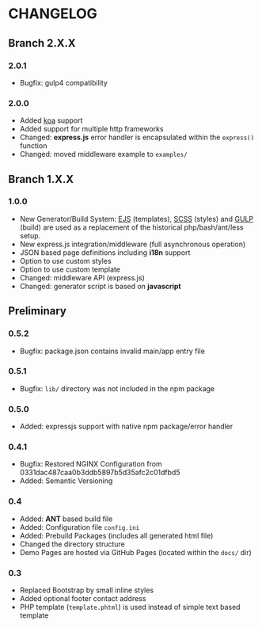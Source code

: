 CHANGELOG
======================================================

Branch 2.X.X
------------------------------------------------------

### 2.0.1 ###
* Bugfix: gulp4 compatibility

### 2.0.0 ###
* Added [koa](http://koajs.com/) support
* Added support for multiple http frameworks
* Changed: **express.js** error handler is encapsulated within the `express()` function
* Changed: moved middleware example to `examples/`

Branch 1.X.X
------------------------------------------------------

### 1.0.0 ###
* New Generator/Build System: [EJS](https://github.com/mde/ejs) (templates), [SCSS](http://sass-lang.com/) (styles) and [GULP](https://gulpjs.com/) (build) are used as a replacement of the historical php/bash/ant/less setup.
* New express.js integration/middleware (full asynchronous operation)
* JSON based page definitions including **i18n** support
* Option to use custom styles
* Option to use custom template
* Changed: middleware API (express.js)
* Changed: generator script is based on **javascript**

Preliminary
------------------------------------------------------

### 0.5.2 ###
* Bugfix: package.json contains invalid main/app entry file

### 0.5.1 ###
* Bugfix: `lib/` directory was not included in the npm package

### 0.5.0 ###
* Added: expressjs support with native npm package/error handler

### 0.4.1 ###
* Bugfix: Restored NGINX Configuration from 0331dac487caa0b3ddb5897b5d35afc2c01dfbd5
* Added: Semantic Versioning

### 0.4 ###
* Added: **ANT** based build file
* Added: Configuration file `config.ini`
* Added: Prebuild Packages (includes all generated html file)
* Changed the directory structure
* Demo Pages are hosted via GitHub Pages (located within the `docs/` dir)

### 0.3 ###
* Replaced Bootstrap by small inline styles
* Added optional footer contact address
* PHP template (`template.phtml`) is used instead of simple text based template